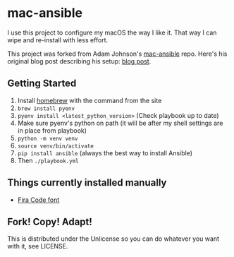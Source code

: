 mac-ansible
===========

I use this project to configure my macOS the way I like it. That way I can wipe
and re-install with less effort.

This project was forked from Adam Johnson's [mac-ansible](https://github.com/adamchainz/mac-ansible) repo.
Here's his original blog post describing his setup:
[blog post](https://adamj.eu/tech/2019/03/20/how-i-provision-my-macbook-with-ansible/).

Getting Started
---------------

1. Install [homebrew](http://brew.sh/) with the command from the site
2. `brew install pyenv`
3. `pyenv install <latest_python_version>` (Check playbook up to date)
4. Make sure pyenv's python on path (it will be after my shell settings are in place from playbook)
5. `python -m venv venv`
6. `source venv/bin/activate`
5. `pip install ansible` (always the best way to install Ansible)
6. Then `./playbook.yml`

Things currently installed manually
---------------
- [Fira Code font](https://github.com/tonsky/FiraCode)

Fork! Copy! Adapt!
------------------

This is distributed under the Unlicense so you can do whatever you want with
it, see LICENSE.
